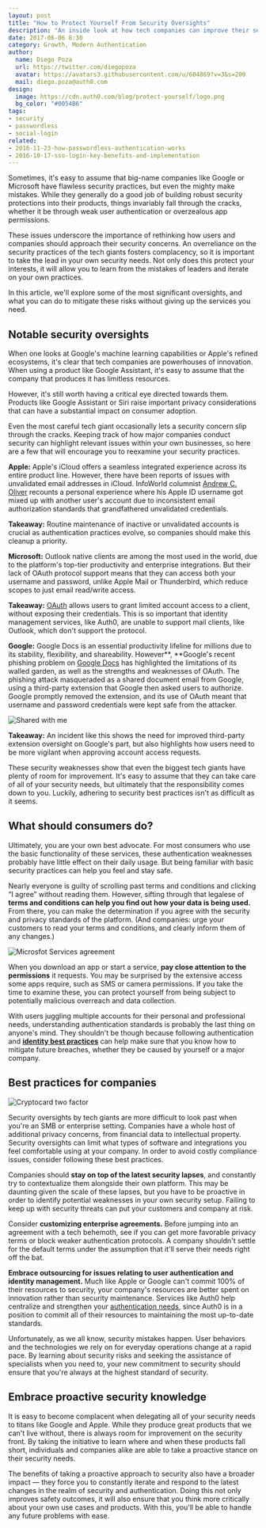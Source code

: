 ```yaml
---
layout: post
title: "How to Protect Yourself From Security Oversights"
description: "An inside look at how tech companies can improve their security and what you can do to help yours, too"
date: 2017-06-06 8:30
category: Growth, Modern Authentication
author:
  name: Diego Poza
  url: https://twitter.com/diegopoza
  avatar: https://avatars3.githubusercontent.com/u/604869?v=3&s=200
  mail: diego.poza@auth0.com
design:
  image: https://cdn.auth0.com/blog/protect-yourself/logo.png
  bg_color: "#0054B6"
tags:
- security
- passwordless
- social-login
related:
- 2016-11-23-how-passwordless-authentication-works
- 2016-10-17-sso-login-key-benefits-and-implementation
---
```


Sometimes, it's easy to assume that big-name companies like Google or Microsoft have flawless security practices, but even the mighty make mistakes. While they generally do a good job of building robust security protections into their products, things invariably fall through the cracks, whether it be through weak user authentication or overzealous app permissions.

These issues underscore the importance of rethinking how users and companies should approach their security concerns. An overreliance on the security practices of the tech giants fosters complacency, so it is important to take the lead in your own security needs. Not only does this protect your interests, it will allow you to learn from the mistakes of leaders and iterate on your own practices.

In this article, we'll explore some of the most significant oversights, and what you can do to mitigate these risks without giving up the services you need.

## Notable security oversights

When one looks at Google's machine learning capabilities or Apple's refined ecosystems, it's clear that tech companies are powerhouses of innovation. When using a product like Google Assistant, it's easy to assume that the company that produces it has limitless resources.

However, it's still worth having a critical eye directed towards them. Products like Google Assistant or Siri raise important privacy considerations that can have a substantial impact on consumer adoption.

Even the most careful tech giant occasionally lets a security concern slip through the cracks. Keeping track of how major companies conduct security can highlight relevant issues within your own businesses, so here are a few that will encourage you to reexamine your security practices.

**Apple:** Apple's iCloud offers a seamless integrated experience across its entire product line. However, there have been reports of issues with unvalidated email addresses in iCloud. InfoWorld columnist [Andrew C. Oliver](http://www.infoworld.com/article/3112124/security/the-catch-22-with-apple-security.html) recounts a personal experience where his Apple ID username got mixed up with another user's account due to inconsistent email authorization standards that grandfathered unvalidated credentials.

**Takeaway:** Routine maintenance of inactive or unvalidated accounts is crucial as authentication practices evolve, so companies should make this cleanup a priority.

**Microsoft:** Outlook native clients are among the most used in the world, due to the platform's top-tier productivity and enterprise integrations. But their lack of OAuth protocol support means that they can access both your username and password, unlike Apple Mail or Thunderbird, which reduce scopes to just email read/write access.

**Takeaway:** [OAuth](https://auth0.com/docs/protocols/oauth2) allows users to grant limited account access to a client, without exposing their credentials. This is so important that identity management services, like Auth0, are unable to support mail clients, like Outlook, which don't support the protocol.

**Google:** Google Docs is an essential productivity lifeline for millions due to its stability, flexibility, and shareability. However**, **Google's recent phishing problem on [Google Docs](https://auth0.com/blog/all-you-need-to-know-about-the-google-docs-phishing-attack/) has highlighted the limitations of its walled garden, as well as the strengths and weaknesses of OAuth. The phishing attack masqueraded as a shared document email from Google, using a third-party extension that Google then asked users to authorize. Google promptly removed the extension, and its use of OAuth meant that username and password credentials were kept safe from the attacker.

![Shared with me](https://cdn.auth0.com/blog/phish/sharedwithme.png)

**Takeaway:** An incident like this shows the need for improved third-party extension oversight on Google's part, but also highlights how users need to be more vigilant when approving account access requests.

These security weaknesses show that even the biggest tech giants have plenty of room for improvement. It's easy to assume that they can take care of all of your security needs, but ultimately that the responsibility comes down to you. Luckily, adhering to security best practices isn't as difficult as it seems.

## What should consumers do?

Ultimately, you are your own best advocate. For most consumers who use the basic functionality of these services, these authentication weaknesses probably have little effect on their daily usage. But being familiar with basic security practices can help you feel and stay safe.

Nearly everyone is guilty of scrolling past terms and conditions and clicking “I agree” without reading them. However, sifting through that legalese of **terms and conditions can help you find out how your data is being used.** From there, you can make the determination if you agree with the security and privacy standards of the platform. (And companies: urge your customers to read your terms and conditions, and clearly inform them of any changes.)

![Microsfot Services agreement](https://cdn.auth0.com/blog/microsft/servicesagreement.png)

When you download an app or start a service, **pay close attention to the permissions** it requests. You may be surprised by the extensive access some apps require, such as SMS or camera permissions. If you take the time to examine these, you can protect yourself from being subject to potentially malicious overreach and data collection.

With users juggling multiple accounts for their personal and professional needs, understanding authentication standards is probably the last thing on anyone's mind. They shouldn't be though because following authentication and [**identity best practices**](https://auth0.com/blog/personal-information-security-identity-guide/) can help make sure that you know how to mitigate future breaches, whether they be caused by yourself or a major company.

## Best practices for companies

![Cryptocard two factor](https://cdn.auth0.com/blog/companies/CryptoCard_two_factor.jpg)

Security oversights by tech giants are more difficult to look past when you're an SMB or enterprise setting. Companies have a whole host of additional privacy concerns, from financial data to intellectual property. Security oversights can limit what types of software and integrations you feel comfortable using at your company. In order to avoid costly compliance issues, consider following these best practices.

Companies should **stay on top of the latest security lapses**, and constantly try to contextualize them alongside their own platform. This may be daunting given the scale of these lapses, but you have to be proactive in order to identify potential weaknesses in your own security setup. Failing to keep up with security threats can put your customers and company at risk.

Consider **customizing enterprise agreements.** Before jumping into an agreement with a tech behemoth, see if you can get more favorable privacy terms or block weaker authentication protocols. A company shouldn't settle for the default terms under the assumption that it'll serve their needs right off the bat.

**Embrace outsourcing for issues relating to user authentication and identity management.** Much like Apple or Google can't commit 100% of their resources to security, your company's resources are better spent on innovation rather than security maintenance. Services like Auth0 help centralize and strengthen your [authentication needs](https://auth0.com/blog/5-reasons-your-company-needs-identity-and-access-management/), since Auth0 is in a position to commit all of their resources to maintaining the most up-to-date standards.

Unfortunately, as we all know, security mistakes happen. User behaviors and the technologies we rely on for everyday operations change at a rapid pace. By learning about security risks and seeking the assistance of specialists when you need to, your new commitment to security should ensure that you're always at the highest standard of security.

## Embrace proactive security knowledge

It is easy to become complacent when delegating all of your security needs to titans like Google and Apple. While they produce great products that we can't live without, there is always room for improvement on the security front. By taking the initiative to learn where and when these products fall short, individuals and companies alike are able to take a proactive stance on their security needs.

The benefits of taking a proactive approach to security also have a broader impact — they force you to constantly iterate and respond to the latest changes in the realm of security and authentication. Doing this not only improves safety outcomes, it will also ensure that you think more critically about your own use cases and products. With this, you'll be able to handle any future problems with ease.